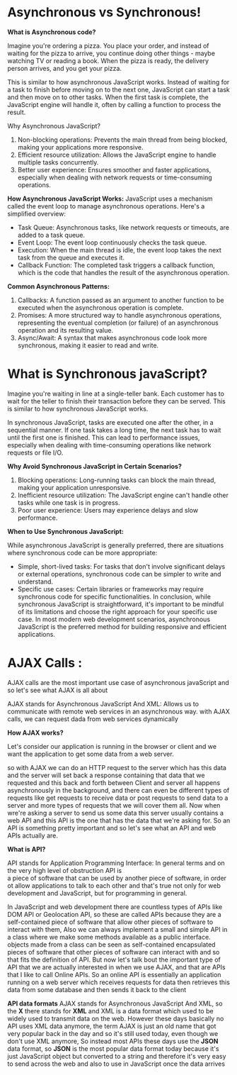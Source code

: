 # Asynchronous vs Synchronous!

**What is Asynchronous code?**

Imagine you're ordering a pizza. You place your order, and instead of waiting for the pizza to arrive, you continue doing other things - maybe watching TV or reading a book. When the pizza is ready, the delivery person arrives, and you get your pizza.

This is similar to how asynchronous JavaScript works. Instead of waiting for a task to finish before moving on to the next one, JavaScript can start a task and then move on to other tasks. When the first task is complete, the JavaScript engine will handle it, often by calling a function to process the result.

Why Asynchronous JavaScript?

1. Non-blocking operations: Prevents the main thread from being blocked, making your applications more responsive.
2. Efficient resource utilization: Allows the JavaScript engine to handle multiple tasks concurrently.
3. Better user experience: Ensures smoother and faster applications, especially when dealing with network requests or time-consuming operations.

**How Asynchronous JavaScript Works:**
JavaScript uses a mechanism called the event loop to manage asynchronous operations. Here's a simplified overview:

- Task Queue: Asynchronous tasks, like network requests or timeouts, are added to a task queue.
- Event Loop: The event loop continuously checks the task queue.
- Execution: When the main thread is idle, the event loop takes the next task from the queue and executes it.
- Callback Function: The completed task triggers a callback function, which is the code that handles the result of the asynchronous operation.

**Common Asynchronous Patterns:**

1. Callbacks: A function passed as an argument to another function to be executed when the asynchronous operation is complete.
2. Promises: A more structured way to handle asynchronous operations, representing the eventual completion (or failure) of an asynchronous operation and its resulting value.
3. Async/Await: A syntax that makes asynchronous code look more synchronous, making it easier to read and write.

# What is Synchronous javaScript?

Imagine you're waiting in line at a single-teller bank. Each customer has to wait for the teller to finish their transaction before they can be served. This is similar to how synchronous JavaScript works.

In synchronous JavaScript, tasks are executed one after the other, in a sequential manner. If one task takes a long time, the next task has to wait until the first one is finished. This can lead to performance issues, especially when dealing with time-consuming operations like network requests or file I/O.

**Why Avoid Synchronous JavaScript in Certain Scenarios?**

1. Blocking operations: Long-running tasks can block the main thread, making your application unresponsive.
2. Inefficient resource utilization: The JavaScript engine can't handle other tasks while one task is in progress.
3. Poor user experience: Users may experience delays and slow performance.

**When to Use Synchronous JavaScript:**

While asynchronous JavaScript is generally preferred, there are situations where synchronous code can be more appropriate:

- Simple, short-lived tasks: For tasks that don't involve significant delays or external operations, synchronous code can be simpler to write and understand.
- Specific use cases: Certain libraries or frameworks may require synchronous code for specific functionalities.
  In conclusion, while synchronous JavaScript is straightforward, it's important to be mindful of its limitations and choose the right approach for your specific use case. In most modern web development scenarios, asynchronous JavaScript is the preferred method for building responsive and efficient applications.

# AJAX Calls :

AJAX calls are the most important use case of asynchronous javaScript and so let's see what AJAX is all about

AJAX stands for Asynchronous JavaScript And XML: Allows us to communicate with remote web services in an asynchronous way.
with AJAX calls, we can request dada from web services dynamically

**How AJAX works?**

Let's consider our application is running in the browser or client and we want the application to get some data
from a web server.

so with AJAX we can do an HTTP request to the server which has this data and the server will set back a response containing that data that we requested
and this back and forth between Client and server all happens asynchronously in the background, and there can even be different types of requests
like get requests to receive data or post requests to send data to a server and more types of requests that we will cover them all.
Now when wre're asking a server to send us some data this server usually contains a web API and this API is the one that has the data
that we're asking for.
So an API is something pretty important and so let's see what an API and web APIs actually are.

**What is API?**

API stands for Application Programming Interface: In general terms and on the very high level of obstruction API is  
a piece of software that can be used by another piece of software, in order ot allow applications to talk to each other
and that's true not only for web development and JavaScript, but for programming in general.

In JavaScript and web development there are countless types of APIs like DOM API or Geolocation API, so these are called APIs because they are a self-contained piece of software
that allow other pieces of software to interact with them, Also we can always implement a small and simple API in a class where we make some methods available as a public interface.
objects made from a class can be seen as self-contained encapsulated pieces of software that other pieces of software can interact with and so that fits the definition of API.
But now let's talk bout the important type of API that we are actually interested in when we use AJAX,
and that are APIs that I like to call Online APIs.
So an online API is essentially an application running on a web server which receives requests for data then retrieves this data from some database and then sends it back to the client

**API data formats**
AJAX stands for Asynchronous JavaScript And XML,
so the **X** there stands for **XML** and XML is a data format which used to be widely used to transmit data on the web.
However these days basically no API uses XML data anymore, the term AJAX is just an old name that got very popular back in the day and so it's still used today,
even though we don't use XML anymore,
So instead most APIs these days use the **JSON** data format, so **JSON** is the most popular data format today because it's just JavaScript object but converted to a string
and therefore it's very easy to send across the web and also to use in JavaScript once the data arrives
